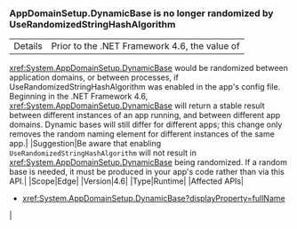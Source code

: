 ### AppDomainSetup.DynamicBase is no longer randomized by UseRandomizedStringHashAlgorithm

|   |   |
|---|---|
|Details|Prior to the .NET Framework 4.6, the value of
<xref:System.AppDomainSetup.DynamicBase> would be
randomized between application domains, or between processes, if
UseRandomizedStringHashAlgorithm was enabled in the app&#39;s config file. Beginning
in the .NET Framework 4.6,
<xref:System.AppDomainSetup.DynamicBase> will
return a stable result between different instances of an app running, and
between different app domains. Dynamic bases will still differ for different
apps; this change only removes the random naming element for different instances
of the same app.|
|Suggestion|Be aware that enabling <code>UseRandomizedStringHashAlgorithm</code> will not result in
<xref:System.AppDomainSetup.DynamicBase> being
randomized. If a random base is needed, it must be produced in your app&#39;s code
rather than via this API.|
|Scope|Edge|
|Version|4.6|
|Type|Runtime|
|Affected APIs|<ul><li><xref:System.AppDomainSetup.DynamicBase?displayProperty=fullName></li></ul>|
